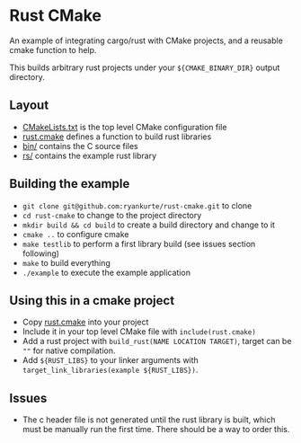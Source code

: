 # Rust CMake

An example of integrating cargo/rust with CMake projects, and a reusable cmake function to help.

This builds arbitrary rust projects under your `${CMAKE_BINARY_DIR}` output directory.

## Layout

- [CMakeLists.txt](CMakeLists.txt) is the top level CMake configuration file
- [rust.cmake](rust.cmake) defines a function to build rust libraries
- [bin/](bin/) contains the C source files
- [rs/](rs/) contains the example rust library

## Building the example

- `git clone git@github.com:ryankurte/rust-cmake.git` to clone
- `cd rust-cmake` to change to the project directory
- `mkdir build && cd build` to create a build directory and change to it
- `cmake ..` to configure cmake
- `make testlib` to perform a first library build (see issues section following)
- `make` to build everything
- `./example` to execute the example application

## Using this in a cmake project

- Copy [rust.cmake]() into your project
- Include it in your top level CMake file with `include(rust.cmake)`
- Add a rust project with `build_rust(NAME LOCATION TARGET)`, target can be `""` for native compilation.
- Add `${RUST_LIBS}` to your linker arguments with `target_link_libraries(example ${RUST_LIBS})`.

## Issues
- The c header file is not generated until the rust library is built, which must be manually run the first time. There should be a way to order this.

